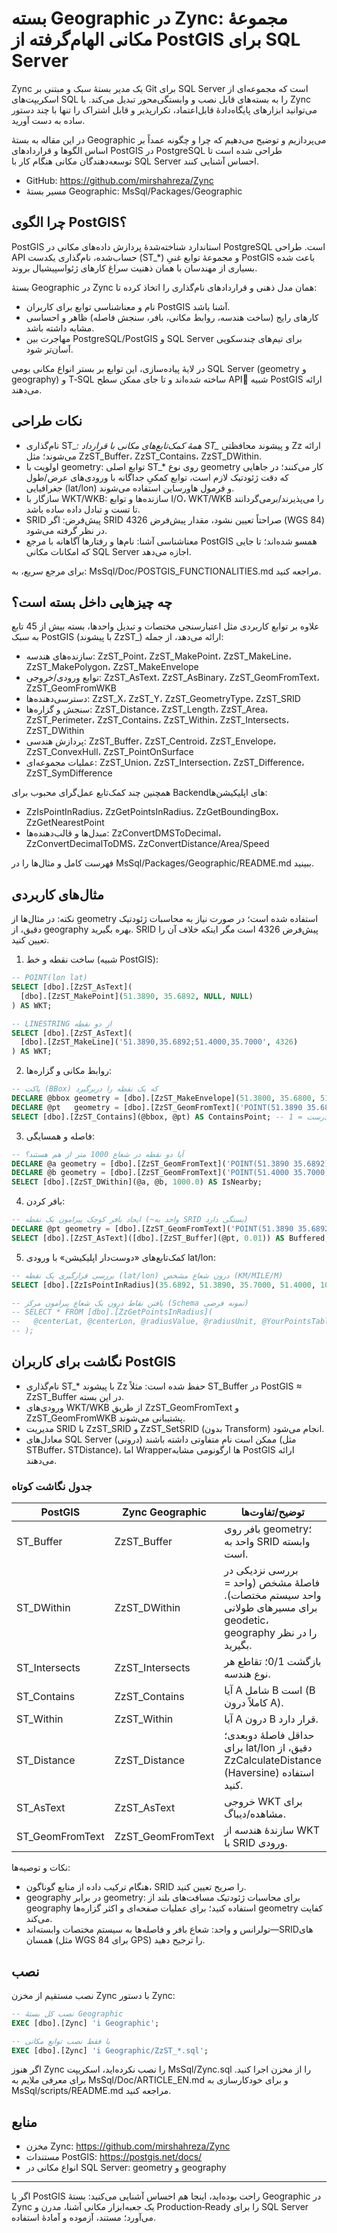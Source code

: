 # بسته Geographic در Zync: مجموعهٔ مکانی الهام‌گرفته از PostGIS برای SQL Server

Zync یک مدیر بستهٔ سبک و مبتنی بر Git برای SQL Server است که مجموعه‌ای از اسکریپت‌های SQL را به بسته‌های قابل نصب و وابستگی‌محور تبدیل می‌کند. با Zync می‌توانید ابزارهای پایگاه‌دادهٔ قابل‌اعتماد، تکرارپذیر و قابل اشتراک را تنها با چند دستور ساده به دست آورید.

در این مقاله به بستهٔ Geographic می‌پردازیم و توضیح می‌دهیم که چرا و چگونه عمداً بر اساس الگوها و قراردادهای PostGIS در PostgreSQL طراحی شده است تا توسعه‌دهندگان مکانی هنگام کار با SQL Server احساس آشنایی کنند.

- GitHub: https://github.com/mirshahreza/Zync
- مسیر بستهٔ Geographic: MsSql/Packages/Geographic

## چرا الگوی PostGIS؟

PostGIS استاندارد شناخته‌شدهٔ پردازش داده‌های مکانی در PostgreSQL است. طراحی API حساب‌شده، نام‌گذاری یکدست (ST_*) و مجموعهٔ توابع غنیِ PostGIS باعث شده بسیاری از مهندسان با همان ذهنیت سراغ کارهای ژئواسپیشیال بروند.

بستهٔ Geographic در Zync همان مدل ذهنی و قراردادهای نام‌گذاری را اتخاذ کرده تا:
- نام و معناشناسی توابع برای کاربران PostGIS آشنا باشد.
- کارهای رایج (ساخت هندسه، روابط مکانی، بافر، سنجش فاصله) ظاهر و احساسی مشابه داشته باشد.
- مهاجرت بین PostgreSQL/PostGIS و SQL Server برای تیم‌های چندسکویی آسان‌تر شود.

در لایهٔ پیاده‌سازی، این توابع بر بستر انواع مکانی بومی SQL Server (geometry و geography) و T‑SQL ساخته شده‌اند و تا جای ممکن سطح APIِ شبیه PostGIS ارائه می‌دهند.

## نکات طراحی

- نام‌گذاری ST_*: همهٔ کمک‌تابع‌های مکانی با قرارداد ST_* و پیشوند محافظتی Zz ارائه می‌شوند؛ مثل ZzST_Buffer، ZzST_Contains، ZzST_DWithin.
- اولویت با geometry: توابع اصلی ST_* روی نوع geometry کار می‌کنند؛ در جاهایی که دقت ژئودتیک لازم است، توابع کمکیِ جداگانه با ورودی‌های عرض/طول جغرافیایی (lat/lon) و فرمول هاورساین استفاده می‌شوند.
- سازگار با WKT/WKB: سازنده‌ها و توابع I/O، WKT/WKB را می‌پذیرند/برمی‌گردانند تا تست و تبادل داده ساده باشد.
- SRID پیش‌فرض: اگر SRID صراحتاً تعیین نشود، مقدار پیش‌فرض 4326 (WGS 84) در نظر گرفته می‌شود.
- معناشناسی آشنا: نام‌ها و رفتارها آگاهانه با مرجع PostGIS همسو شده‌اند؛ تا جایی که امکانات مکانی SQL Server اجازه می‌دهد.

برای مرجع سریع، به: MsSql/Doc/POSTGIS_FUNCTIONALITIES.md مراجعه کنید.

## چه چیزهایی داخل بسته است؟

علاوه بر توابع کاربردی مثل اعتبارسنجی مختصات و تبدیل واحدها، بسته بیش از 45 تابع به سبک PostGIS (با پیشوند ZzST_) ارائه می‌دهد، از جمله:

- سازنده‌های هندسه: ZzST_Point، ZzST_MakePoint، ZzST_MakeLine، ZzST_MakePolygon، ZzST_MakeEnvelope
- توابع ورودی/خروجی: ZzST_AsText، ZzST_AsBinary، ZzST_GeomFromText، ZzST_GeomFromWKB
- دسترسی‌دهنده‌ها: ZzST_X، ZzST_Y، ZzST_GeometryType، ZzST_SRID
- سنجش و گزاره‌ها: ZzST_Distance، ZzST_Length، ZzST_Area، ZzST_Perimeter، ZzST_Contains، ZzST_Within، ZzST_Intersects، ZzST_DWithin
- پردازش هندسی: ZzST_Buffer، ZzST_Centroid، ZzST_Envelope، ZzST_ConvexHull، ZzST_PointOnSurface
- عملیات مجموعه‌ای: ZzST_Union، ZzST_Intersection، ZzST_Difference، ZzST_SymDifference

همچنین چند کمک‌تابع عمل‌گرای محبوب برای Backendهای اپلیکیشن‌ها:
- ZzIsPointInRadius، ZzGetPointsInRadius، ZzGetBoundingBox، ZzGetNearestPoint
- مبدل‌ها و قالب‌دهنده‌ها: ZzConvertDMSToDecimal، ZzConvertDecimalToDMS، ZzConvertDistance/Area/Speed

فهرست کامل و مثال‌ها را در MsSql/Packages/Geographic/README.md ببینید.

## مثال‌های کاربردی

نکته: در مثال‌ها از geometry استفاده شده است؛ در صورت نیاز به محاسبات ژئودتیک دقیق، از geography بهره بگیرید. SRID پیش‌فرض 4326 است مگر اینکه خلاف آن را تعیین کنید.

1) ساخت نقطه و خط (شبیه PostGIS):

```sql
-- POINT(lon lat)
SELECT [dbo].[ZzST_AsText](
  [dbo].[ZzST_MakePoint](51.3890, 35.6892, NULL, NULL)
) AS WKT;

-- LINESTRING از دو نقطه
SELECT [dbo].[ZzST_AsText](
  [dbo].[ZzST_MakeLine]('51.3890,35.6892;51.4000,35.7000', 4326)
) AS WKT;
```

2) روابط مکانی و گزاره‌ها:

```sql
-- پاکت (BBox) که یک نقطه را دربرگیرد
DECLARE @bbox geometry = [dbo].[ZzST_MakeEnvelope](51.3800, 35.6800, 51.4200, 35.7200, 4326);
DECLARE @pt   geometry = [dbo].[ZzST_GeomFromText]('POINT(51.3890 35.6892)', 4326);
SELECT [dbo].[ZzST_Contains](@bbox, @pt) AS ContainsPoint; -- 1 = درست، 0 = نادرست
```

3) فاصله و همسایگی:

```sql
-- آیا دو نقطه در شعاع 1000 متر از هم هستند؟
DECLARE @a geometry = [dbo].[ZzST_GeomFromText]('POINT(51.3890 35.6892)', 4326);
DECLARE @b geometry = [dbo].[ZzST_GeomFromText]('POINT(51.4000 35.7000)', 4326);
SELECT [dbo].[ZzST_DWithin](@a, @b, 1000.0) AS IsNearby;
```

4) بافر کردن:

```sql
-- ایجاد بافر کوچک پیرامون یک نقطه (~واحد به SRID بستگی دارد)
DECLARE @pt geometry = [dbo].[ZzST_GeomFromText]('POINT(51.3890 35.6892)', 4326);
SELECT [dbo].[ZzST_AsText]([dbo].[ZzST_Buffer](@pt, 0.01)) AS Buffered;
```

5) کمک‌تابع‌های «دوست‌دار اپلیکیشن» با ورودی lat/lon:

```sql
-- بررسی قرارگیری یک نقطه (lat/lon) درون شعاع مشخص (KM/MILE/M)
SELECT [dbo].[ZzIsPointInRadius](35.6892, 51.3890, 35.7000, 51.4000, 10, 'KM') AS InRadius;

-- یافتن نقاط درون یک شعاع پیرامون مرکز (Schema نمونه فرضی)
-- SELECT * FROM [dbo].[ZzGetPointsInRadius](
--   @centerLat, @centerLon, @radiusValue, @radiusUnit, @YourPointsTable
-- );
```

## نگاشت برای کاربران PostGIS

- نام‌گذاری ST_* با پیشوند Zz حفظ شده است: مثلاً ST_Buffer در PostGIS ≈ ZzST_Buffer در این بسته.
- ورودی‌های WKT/WKB از طریق ZzST_GeomFromText و ZzST_GeomFromWKB پشتیبانی می‌شوند.
- مدیریت SRID با ZzST_SRID و ZzST_SetSRID (بدون Transform) انجام می‌شود.
- معادل‌های SQL Server (درونی) ممکن است نام متفاوتی داشته باشند (مثل STBuffer، STDistance)، اما Wrapperها ارگونومی مشابه PostGIS ارائه می‌دهند.

### جدول نگاشت کوتاه

| PostGIS | Zync Geographic | توضیح/تفاوت‌ها |
|---|---|---|
| ST_Buffer | ZzST_Buffer | بافر روی geometry؛ واحد به SRID وابسته است. |
| ST_DWithin | ZzST_DWithin | بررسی نزدیکی در فاصلهٔ مشخص (واحد = واحد سیستم مختصات). برای مسیرهای طولانی geodetic، geography را در نظر بگیرید. |
| ST_Intersects | ZzST_Intersects | بازگشت 0/1؛ تقاطع هر نوع هندسه. |
| ST_Contains | ZzST_Contains | آیا A شامل B است (B کاملاً درون A). |
| ST_Within | ZzST_Within | آیا A درون B قرار دارد. |
| ST_Distance | ZzST_Distance | حداقل فاصلهٔ دوبعدی؛ برای lat/lon دقیق، از ZzCalculateDistance (Haversine) استفاده کنید. |
| ST_AsText | ZzST_AsText | خروجی WKT برای مشاهده/دیباگ. |
| ST_GeomFromText | ZzST_GeomFromText | سازندهٔ هندسه از WKT با SRID ورودی. |

نکات و توصیه‌ها:
- هنگام ترکیب داده از منابع گوناگون، SRID را صریح تعیین کنید.
- geography در برابر geometry: برای محاسبات ژئودتیک مسافت‌های بلند از geography استفاده کنید؛ برای عملیات صفحه‌ای و اکثر گزاره‌ها geometry کفایت می‌کند.
- تولرانس و واحد: شعاع بافر و فاصله‌ها به سیستم مختصات وابسته‌اند—SRIDهای همسان (مثل WGS 84 برای GPS) را ترجیح دهید.

## نصب

نصب مستقیم از مخزن Zync با دستور Zync:

```sql
-- نصب کل بستهٔ Geographic
EXEC [dbo].[Zync] 'i Geographic';

-- یا فقط نصب توابع مکانی
EXEC [dbo].[Zync] 'i Geographic/ZzST_*.sql';
```

اگر هنوز Zync را نصب نکرده‌اید، اسکریپت MsSql/Zync.sql را از مخزن اجرا کنید. برای معرفی ملایم به MsSql/Doc/ARTICLE_EN.md و برای خودکارسازی به MsSql/scripts/README.md مراجعه کنید.

## منابع

- مخزن Zync: https://github.com/mirshahreza/Zync
- مستندات PostGIS: https://postgis.net/docs/
- انواع مکانی در SQL Server: geometry و geography

---

اگر با PostGIS راحت بوده‌اید، اینجا هم احساس آشنایی می‌کنید: بستهٔ Geographic در Zync یک جعبه‌ابزار مکانی آشنا، مدرن و Production‑Ready را برای SQL Server می‌آورد؛ مستند، آزموده و آمادهٔ استفاده.